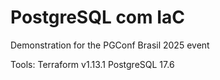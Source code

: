 # PostgreSQL com IaC

Demonstration for the PGConf Brasil 2025 event

Tools:
Terraform v1.13.1
PostgreSQL 17.6

